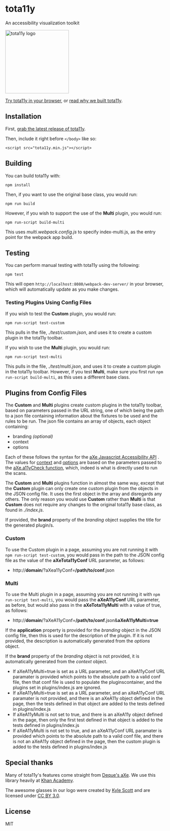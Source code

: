 # tota11y

An accessibility visualization toolkit

<img src="http://khan.github.io/tota11y/img/tota11y-logo.png" alt="tota11y logo" width="200">

[Try tota11y in your browser](http://khan.github.io/tota11y/#Try-it), or
[read why we built tota11y](http://engineering.khanacademy.org/posts/tota11y.htm).

## Installation

First, [grab the latest release of tota11y](https://github.com/Khan/tota11y/releases/latest).

Then, include it right before `</body>` like so:

```
<script src="tota11y.min.js"></script>
```

## Building

You can build tota11y with:

```
npm install
```

Then, if you want to use the original base class, you would run: 
```
npm run build
```
However, if you wish to support the use of the **Multi** plugin, you would run:
```
npm run-script build-multi
```
This uses _multi.webpack.config.js_ to specify index-multi.js, as the entry point for the webpack app build.

## Testing

You can perform manual testing with tota11y using the following:

```
npm test
```

This will open `http://localhost:8080/webpack-dev-server/` in your browser, which will automatically update as you make changes.

### Testing Plugins Using Config Files

If you wish to test the **Custom** plugin, you would run:
```
npm run-script test-custom
```
This pulls in the file, _./test/custom.json_, and uses it to create a custom plugin in the tota11y toolbar.

If you wish to use the **Multi** plugin, you would run:
```
npm run-script test-multi
```
This pulls in the file, _./test/multi.json_, and uses it to create a custom plugin in the tota11y toolbar.  However, if you test **Multi**, make sure you first run ```npm run-script build-multi```, as this uses a different base class.

## Plugins from Config Files

The **Custom** and **Multi** plugins create custom plugins in the tota11y toolbar, based on parameters passed in the URL string, one of which being the path to a json file containing information about the fixtures to be used and the rules to be run.  The json file contains an array of objects, each object containing:

- branding _(optional)_
- context
- options

Each of these follows the syntax for the [aXe Javascript Accessibility API](https://github.com/dequelabs/axe-core/blob/master/doc/API.md) . The values for [context](https://github.com/dequelabs/axe-core/blob/master/doc/API.md#context-parameter) and [options](https://github.com/dequelabs/axe-core/blob/master/doc/API.md#options-parameter) are based on the parameters passed to the [aXe.a11yCheck function](https://github.com/dequelabs/axe-core/blob/master/doc/API.md#api-name-axea11ycheck), which, indeed is what is directly used to run the scans.

The **Custom** and **Multi** plugins function in almost the same way, except that the **Custom** plugin can only create one custom plugin from the objects in the JSON config file.  It uses the first object in the array and disregards any others.  The only reason you would use **Custom** rather than **Multi** is that **Custom** does not require any changes to the original tota11y base class, as found in _./index.js_.

If provided, the **brand** property of the _branding_ object supplies the title for the generated plugin/s.  

### Custom

To use the Custom plugin in a page, assuming you are not running it with ```npm run-script test-custom```, you would pass in the path to the JSON config file as the value of the **aXeTota11yConf** URL parameter, as follows:

- http://**domain**/?aXea11yConf=**/path/to/conf**.json

### Multi

To use the Multi plugin in a page, assuming you are not running it with ```npm run-script test-multi```, you would pass the **aXeA11yConf** URL parameter, as before, but would also pass in the **aXeTota11yMulti** with a value of true, as follows:

- http://**domain**/?aXeA11yConf=**/path/to/conf**.json&**aXeA11yMulti=true**

If the **application** property is provided for the _branding_ object in the JSON config file, then this is used for the description of the plugin.  If it is not provided, the description is automatically generated from the _options_ object. 

If the **brand** property of the _branding_ object is not provided, it is automatically generated from the _context_ object.

* If aXeA11yMulti=true is set as a URL parameter, and an aXeA11yConf URL paramater is provided which points to the absolute path to a valid conf file, then that conf file is used to populate the pluginscontainer, and the plugins set in plugins/index.js are ignored.
* If aXeA11yMulti=true is set as a URL parameter, and an aXeA11yConf URL paramater is not provided, and there is an aXeA11y object defined in the page, then the tests defined in that object are added to the tests defined in plugins/index.js
* If aXeA11yMulti is not set to true, and there is an aXeA11y object defined in the page, then only the first test defined in that object is added to the tests defined in plugins/index.js
* If aXeA11yMulti is not set to true, and an aXeA11yConf URL paramater is provided which points to the absolute path to a valid conf file, and there is not an aXeA11y object defined in the page, then the custom plugin is added  to the tests defined in plugins/index.js

## Special thanks

Many of tota11y's features come straight from [Deque's aXe](https://github.com/dequelabs/axe-core). We use this library heavily at [Khan Academy](http://khanacademy.org).

The awesome glasses in our logo were created by [Kyle Scott](https://thenounproject.com/Kyle/) and are licensed under [CC BY 3.0](http://creativecommons.org/licenses/by/3.0/us/legalcode).

## License

MIT
